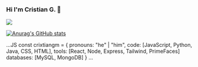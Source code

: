 ### Hi I'm Cristian G. 👋

![](https://komarev.com/ghpvc/?username=crixtiangm&style=flat)

[![Anurag's GitHub stats](https://github-readme-stats.vercel.app/api?username=crixtiangm)](https://github.com/anuraghazra/github-readme-stats)

...JS
const crixtiangm = {
  pronouns: "he" | "him",
  code: [JavaScript, Python, Java, CSS, HTML],
  tools: [React, Node, Express, Tailwind, PrimeFaces]
  databases: [MySQL, MongoDB]
}
...

<!--
**crixtiangm/crixtiangm** is a ✨ _special_ ✨ repository because its `README.md` (this file) appears on your GitHub profile.

Here are some ideas to get you started:

- 🔭 I’m currently working on ...
- 🌱 I’m currently learning ...
- 👯 I’m looking to collaborate on ...
- 🤔 I’m looking for help with ...
- 💬 Ask me about ...
- 📫 How to reach me: ...
- 😄 Pronouns: ...
- ⚡ Fun fact: ...
-->
